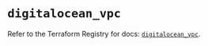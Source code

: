 # `digitalocean_vpc`

Refer to the Terraform Registry for docs: [`digitalocean_vpc`](https://registry.terraform.io/providers/digitalocean/digitalocean/2.49.1/docs/resources/vpc).
